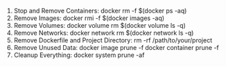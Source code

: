 1. Stop and Remove Containers:
docker rm -f $(docker ps -aq)
2. Remove Images:
docker rmi -f $(docker images -aq)
3. Remove Volumes:
docker volume rm $(docker volume ls -q)
4. Remove Networks:
docker network rm $(docker network ls -q)
5. Remove Dockerfile and Project Directory:
rm -rf /path/to/your/project
6. Remove Unused Data:
docker image prune -f
docker container prune -f
7. Cleanup Everything:
docker system prune -af
